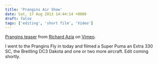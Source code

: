 ```yaml
---
title: 'Prangins Air Show'
date: Sat, 17 Aug 2013 14:44:14 +0000
draft: false
tags: ['editing', 'short film', 'Video']
---
```


[Prangins teaser](http://vimeo.com/72547397) from [Richard Azia](http://vimeo.com/user14581240) on [Vimeo](https://vimeo.com).

I went to the Prangins Fly in today and filmed a Super Puma an Extra 330 SC, the Breitling DC3 Dakota and one or two more aircraft. Edit coming shortly.